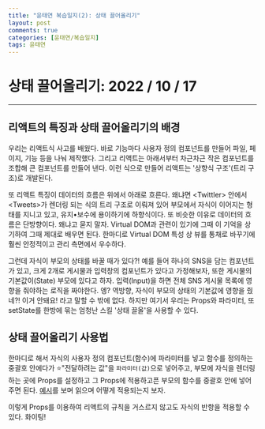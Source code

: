 ```yaml
---
title: "윤태연 복습일지(2): 상태 끌어올리기"
layout: post
comments: true
categories: [윤태연/복습일지]
tags: 윤태연
---
```


# 상태 끌어올리기: 2022 / 10 / 17

---

## 리액트의 특징과 상태 끌어올리기의 배경

우리는 리액트식 사고를 배웠다. 바로 기능마다 사용자 정의 컴포넌트를 만들어 파일, 페이지, 기능 등을 나눠 제작했다. 그리고 리액트는 아래서부터 차근차근 작은 컴포넌트를 조합해 큰 컴포넌트를 만들어 낸다. 이런 식으로 만들어 리액트는 '상향식 구조'(트리 구조)로 개발된다.

또 리액트 특징이 데이터의 흐름은 위에서 아래로 흐른다. 왜냐면 <Twittler\> 안에서 <Tweets\>가 렌더링 되는 식의 트리 구조로 이뤄져 있어 부모에서 자식이 이어지는 형태를 지니고 있고, 유지•보수에 용이하기에 하향식이다. 또 비슷한 이유로 데이터의 흐름은 단방향이다. 왜냐고 묻지 말자. Virtual DOM과 관련이 있기에 그때 이 기억을 상기하여 그때 제대로 배우면 된다. 한마디로 Virtual DOM 특성 상 뷰를 통채로 바꾸기에 훨씬 안정적이고 관리 측면에서 우수하다.

그런데 자식이 부모의 상태를 바꿀 때가 있다?! 예를 들어 하나의 SNS을 담는 컴포넌트가 있고, 크게 2개로 게시물과 입력창의 컴포넌트가 있다고 가정해보자, 또한 게시물의 기본값이(State) 부모에 있다고 하자. 입력(Input)을 하면 전체 SNS 게시물 목록에 영향을 줘야하는 로직을 짜야한다. 엥? 역방향, 자식이 부모의 상태의 기본값에 영향을 줬네?! 이거 안돼요! 라고 말할 수 밖에 없다. 하지만 여기서 우리는 Props와 파라미터, 또 setState를 한방에 묶는 엄청난 스킬 '상태 끌올'을 사용할 수 있다.

## 상태 끌어올리기 사용법

한마디로 해서 자식의 사용자 정의 컴포넌트(함수)에 파라미터를 넣고 함수를 정의하는 중괄호 안에다가 ⭐️"전달하려는 값"을 `파라미터(값)`으로 넣어주고, 부모에 자식을 렌더링하는 곳에 Props를 설정하고 그 Props에 적용하고픈 부모의 함수를 중괄호 안에 넣어주면 된다. [예시](https://velog.io/@okko8522/%EC%BD%94%EB%93%9C%EC%8A%A4%ED%85%8C%EC%9D%B4%EC%B8%A0S2U98W%ED%99%94%EC%88%98#%EC%98%88%EC%8B%9C)를 보며 읽으며 어떻게 적용되는지 보자.

이렇게 Props를 이용하여 리액트의 규칙을 거스르지 않고도 자식의 반항을 적용할 수 있다. 화이팅!
